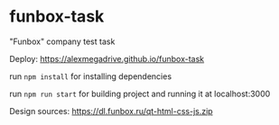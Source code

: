# funbox-task

"Funbox" company test task

Deploy: https://alexmegadrive.github.io/funbox-task

run `npm install` for installing dependencies

run `npm run start` for building project and running it at localhost:3000

Design sources: https://dl.funbox.ru/qt-html-css-js.zip

